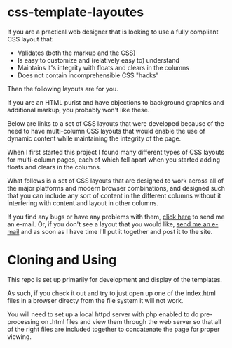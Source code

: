 # css-template-layoutes

If you are a practical web designer that is looking to use a fully compliant CSS layout that:

* Validates (both the markup and the CSS)
* Is easy to customize and (relatively easy to) understand
* Maintains it's integrity with floats and clears in the columns
* Does not contain incomprehensible CSS "hacks"

Then the following layouts are for you.

If you are an HTML purist and have objections to background graphics and additional markup, you probably won't like these.

Below are links to a set of CSS layouts that were developed because of the need to have multi-column CSS layouts that would enable the use of dynamic content while maintaining the integrity of the page.

When I first started this project I found many different types of CSS layouts for multi-column pages, each of which fell apart when you started adding floats and clears in the columns.

What follows is a set of CSS layouts that are designed to work across all of the major platforms and modern browser combinations, and designed such that you can include any sort of content in the different columns without it interfering with content and layout in other columns.

If you find any bugs or have any problems with them, [click here](http://www.ryanchapin.com/contact.html) to send me an e-mail. Or, if you don't see a layout that you would like, [send me an e-mail](http://www.ryanchapin.com/contact.html) and as soon as I have time I'll put it together and post it to the site.

# Cloning and Using

This repo is set up primarily for development and display of the templates.

As such, if you check it out and try to just open up one of the index.html files in a browser directy from the file system it will not work.

You will need to set up a local httpd server with php enabled to do pre-processing on .html files and view them through the web server so that all of the right files are included together to concatenate the page for proper viewing.
